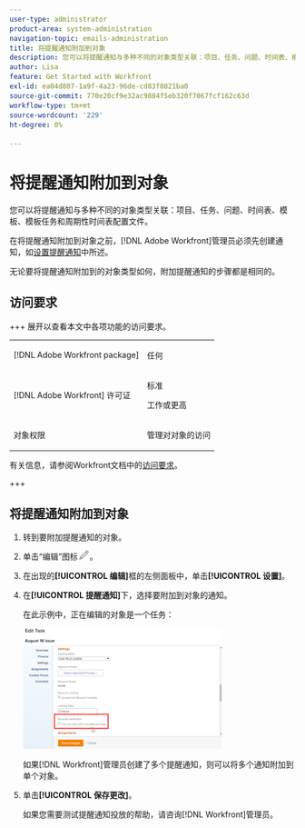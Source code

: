 ```yaml
---
user-type: administrator
product-area: system-administration
navigation-topic: emails-administration
title: 将提醒通知附加到对象
description: 您可以将提醒通知与多种不同的对象类型关联：项目、任务、问题、时间表、模板、模板任务和周期性时间表配置文件。
author: Lisa
feature: Get Started with Workfront
exl-id: ea04d807-1a9f-4a23-96de-cd83f0821ba0
source-git-commit: 770e20cf9e32ac9884f5eb320f7067fcf162c63d
workflow-type: tm+mt
source-wordcount: '229'
ht-degree: 0%

---
```


# 将提醒通知附加到对象

您可以将提醒通知与多种不同的对象类型关联：项目、任务、问题、时间表、模板、模板任务和周期性时间表配置文件。

在将提醒通知附加到对象之前，[!DNL Adobe Workfront]管理员必须先创建通知，如[设置提醒通知](../../administration-and-setup/manage-workfront/emails/set-up-reminder-notifications.md)中所述。

无论要将提醒通知附加到的对象类型如何，附加提醒通知的步骤都是相同的。

## 访问要求

+++ 展开以查看本文中各项功能的访问要求。

<table style="table-layout:auto"> 
 <col> 
 </col> 
 <col> 
 </col> 
 <tbody> 
  <tr> 
   <td role="rowheader">[!DNL Adobe Workfront package]</td> 
   <td> <p>任何</p> </td> 
  </tr> 
  <tr> 
   <td role="rowheader">[!DNL Adobe Workfront] 许可证</td> 
   <td> 
   <p>标准</p>
   <p>工作或更高</p> </td> 
  </tr> 
  <tr> 
   <td role="rowheader">对象权限</td> 
   <td> <p>管理对对象的访问</p>  </td> 
  </tr> 
 </tbody> 
</table>

有关信息，请参阅Workfront文档中的[访问要求](/help/quicksilver/administration-and-setup/add-users/access-levels-and-object-permissions/access-level-requirements-in-documentation.md)。

+++

## 将提醒通知附加到对象

1. 转到要附加提醒通知的对象。
1. 单击“编辑”图标![编辑图标](assets/edit-icon.png)。
1. 在出现的&#x200B;**[!UICONTROL 编辑]**&#x200B;框的左侧面板中，单击&#x200B;**[!UICONTROL 设置]**。

1. 在&#x200B;**[!UICONTROL 提醒通知]**&#x200B;下，选择要附加到对象的通知。

   在此示例中，正在编辑的对象是一个任务：

   ![提醒通知](assets/reminder-notification-select-one-350x213.png)

   如果[!DNL Workfront]管理员创建了多个提醒通知，则可以将多个通知附加到单个对象。

1. 单击&#x200B;**[!UICONTROL 保存更改]**。

   如果您需要测试提醒通知投放的帮助，请咨询[!DNL Workfront]管理员。
